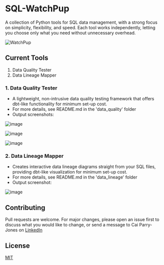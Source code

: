 # SQL-WatchPup

A collection of Python tools for SQL data management, with a strong focus on simplicity, flexibility, and speed. Each tool works independently, letting you choose only what you need without unnecessary overhead.

![WatchPup](https://github.com/user-attachments/assets/3d471972-557d-4883-87a5-bd3baf466025)


## Current Tools
1. Data Quality Tester
2. Data Lineage Mapper 

### 1. Data Quality Tester
- A lightweight, non-intrusive data quality testing framework that offers dbt-like functionality for minimum set-up cost.
- For more details, see README.md in the 'data_quality' folder
- Output screenshots:
 
![image](https://github.com/user-attachments/assets/58068cb8-f0bc-4ab0-be09-2cb965e7ba6a)

![image](https://github.com/user-attachments/assets/46aa706e-f044-4166-81d4-2689984f8a7a)

![image](https://github.com/user-attachments/assets/0ee6d300-3221-488f-960e-a6ad42ef7933)


### 2. Data Lineage Mapper 
- Creates interactive data lineage diagrams straight from your SQL files, providing dbt-like visualization for minimum set-up cost.
- For more details, see README.md in the 'data_lineage' folder
- Output screenshot:

![image](https://github.com/user-attachments/assets/616d58bf-714e-49a6-8637-33df1ca17a2e)


## Contributing

Pull requests are welcome. For major changes, please open an issue first to discuss what you would like to change, or send a message to Cai Parry-Jones on [LinkedIn](https://www.linkedin.com/in/cai-parry-jones-001008108/)

## License

[MIT](https://choosealicense.com/licenses/mit/)
